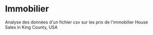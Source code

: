 # Immobilier
Analyse des données d'un fichier csv sur les prix de  l'immobilier House Sales in King County, USA
